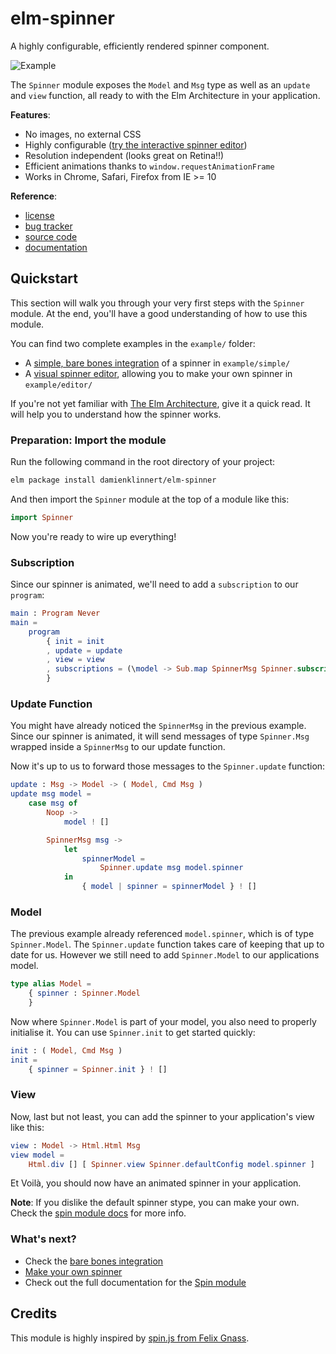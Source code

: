 # elm-spinner

A highly configurable, efficiently rendered spinner component.

![Example](https://raw.githubusercontent.com/damienklinnert/elm-spinner/master/example/elm-spinner.gif)

The `Spinner` module exposes the `Model` and `Msg` type as well as an `update` and `view` function, all ready
to with the Elm Architecture in your application.


**Features**:

- No images, no external CSS
- Highly configurable ([try the interactive spinner editor](https://github.com/damienklinnert/elm-spinner/tree/master/example/editor))
- Resolution independent (looks great on Retina!!)
- Efficient animations thanks to `window.requestAnimationFrame`
- Works in Chrome, Safari, Firefox from IE >= 10


**Reference**:

- [license](https://github.com/damienklinnert/elm-spinner/issues/blob/master/LICENSE)
- [bug tracker](https://github.com/damienklinnert/elm-spinner/issues)
- [source code](https://github.com/damienklinnert/elm-spinner)
- [documentation](http://package.elm-lang.org/packages/damienklinnert/elm-spinner/latest/)


## Quickstart

This section will walk you through your very first steps with the `Spinner` module.
At the end, you'll have a good understanding of how to use this module.

You can find two complete examples in the `example/` folder:

- A [simple, bare bones integration](https://github.com/damienklinnert/elm-spinner/tree/master/example/simple)
  of a spinner in `example/simple/`
- A [visual spinner editor](https://github.com/damienklinnert/elm-spinner/tree/master/example/editor),
  allowing you to make your own spinner in  `example/editor/`

If you're not yet familiar with [The Elm Architecture](http://guide.elm-lang.org/architecture/), give it a quick read.
It will help you to understand how the spinner works.


### Preparation: Import the module

Run the following command in the root directory of your project:

```bash
elm package install damienklinnert/elm-spinner

```

And then import the `Spinner` module at the top of a module like this:

```elm
import Spinner
```

Now you're ready to wire up everything!


### Subscription

Since our spinner is animated, we'll need to add a `subscription` to our `program`:

```elm
main : Program Never
main =
    program
        { init = init
        , update = update
        , view = view
        , subscriptions = (\model -> Sub.map SpinnerMsg Spinner.subscription)
        }
```


### Update Function

You might have already noticed the `SpinnerMsg` in the previous example. Since our spinner is animated, it will send
messages of type `Spinner.Msg` wrapped inside a `SpinnerMsg` to our update function.

Now it's up to us to forward those messages to the `Spinner.update` function:

```elm
update : Msg -> Model -> ( Model, Cmd Msg )
update msg model =
    case msg of
        Noop ->
            model ! []

        SpinnerMsg msg ->
            let
                spinnerModel =
                    Spinner.update msg model.spinner
            in
                { model | spinner = spinnerModel } ! []
```


### Model

The previous example already referenced `model.spinner`, which is of type `Spinner.Model`. The `Spinner.update` function
takes care of keeping that up to date for us. However we still need to add `Spinner.Model` to our applications model.

```elm
type alias Model =
    { spinner : Spinner.Model
    }
```

Now where `Spinner.Model` is part of your model, you also need to properly initialise it. You can use `Spinner.init` to get started quickly:

```elm
init : ( Model, Cmd Msg )
init =
    { spinner = Spinner.init } ! []
```


### View

Now, last but not least, you can add the spinner to your application's view like this:

```elm
view : Model -> Html.Html Msg
view model =
    Html.div [] [ Spinner.view Spinner.defaultConfig model.spinner ]


```

Et Voilà, you should now have an animated spinner in your application.

**Note**: If you dislike the default spinner stype, you can make your own. Check the [spin module docs](http://package.elm-lang.org/packages/damienklinnert/elm-spinner/latest/) for more info.


### What's next?

- Check the [bare bones integration](https://github.com/damienklinnert/elm-spinner/tree/master/example/simple)
- [Make your own spinner](https://github.com/damienklinnert/elm-spinner/tree/master/example/editor)
- Check out the full documentation for the [Spin module](http://package.elm-lang.org/packages/damienklinnert/elm-spinner/latest/)


## Credits

This module is highly inspired by [spin.js from Felix Gnass](http://spin.js.org).